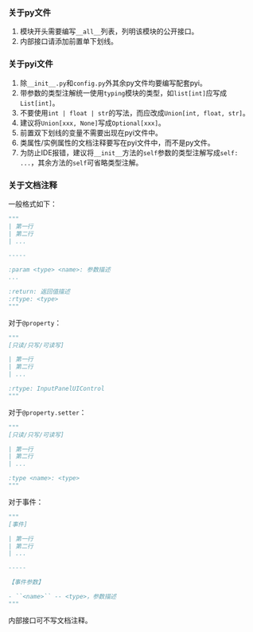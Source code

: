 ### 关于py文件

1. 模块开头需要编写``__all__``列表，列明该模块的公开接口。
2. 内部接口请添加前置单下划线。

### 关于pyi文件

1. 除``__init__.py``和``config.py``外其余py文件均要编写配套pyi。
2. 带参数的类型注解统一使用``typing``模块的类型，如``list[int]``应写成``List[int]``。
3. 不要使用``int | float | str``的写法，而应改成``Union[int, float, str]``。
4. 建议将``Union[xxx, None]``写成``Optional[xxx]``。
5. 前置双下划线的变量不需要出现在pyi文件中。
6. 类属性/实例属性的文档注释要写在pyi文件中，而不是py文件。
7. 为防止IDE报错，建议将``__init__``方法的``self``参数的类型注解写成``self: ...``，其余方法的``self``可省略类型注解。

### 关于文档注释

一般格式如下：

```python
"""
| 第一行
| 第二行
| ...

-----

:param <type> <name>: 参数描述
...

:return: 返回值描述
:rtype: <type>
"""
```

对于``@property``：

```python
"""
[只读/只写/可读写]

| 第一行
| 第二行
| ...

:rtype: InputPanelUIControl
"""
```

对于``@property.setter``：

```python
"""
[只读/只写/可读写]

| 第一行
| 第二行
| ...

:type <name>: <type>
"""
```

对于事件：

```python
"""
[事件]

| 第一行
| 第二行
| ...

-----

【事件参数】

- ``<name>`` -- <type>，参数描述
"""
```

内部接口可不写文档注释。
